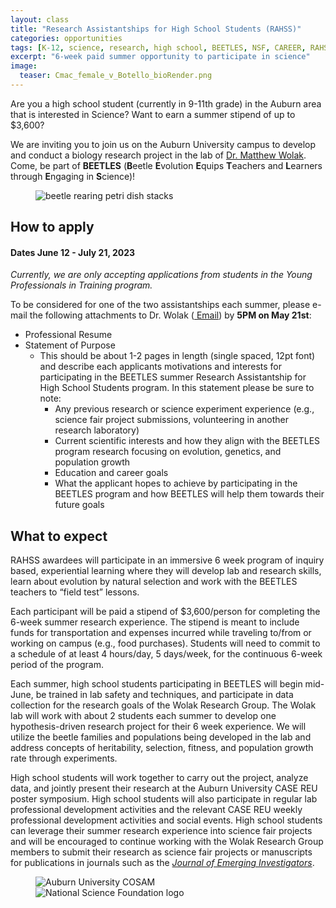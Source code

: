 ```yaml
---
layout: class
title: "Research Assistantships for High School Students (RAHSS)"
categories: opportunities
tags: [K-12, science, research, high school, BEETLES, NSF, CAREER, RAHSS]
excerpt: "6-week paid summer opportunity to participate in science"
image:
  teaser: Cmac_female_v_Botello_bioRender.png
---
```


Are you a high school student (currently in 9-11th grade) in the Auburn area that is interested in Science? Want to earn a summer stipend of up to $3,600?

We are inviting you to join us on the Auburn University campus to develop and conduct a biology research project in the lab of [Dr. Matthew Wolak](https://www.auburn.edu/cosam/departments/biology/biology-faculty/wolak/index.htm). Come, be part of __BEETLES__ (**B**eetle **E**volution **E**quips **T**eachers and **L**earners through **E**ngaging in **S**cience)!

<figure class="third">
  <img
    src="{% picture direct beetlePetriDishFocus_2018Oct.jpg %}"
    alt="beetle rearing petri dish stacks">
</figure>

## How to apply

#### Dates June 12 - July 21, 2023
_Currently, we are only accepting applications from students in the Young Professionals in Training program._

To be considered for one of the two assistantships each summer, please e-mail the following attachments to Dr. Wolak (<a href="mailto:mew0099@auburn.edu" class="member-social" target="_blank"><i class="fa fa-fw fa-envelope-square"></i> Email</a>) by __5PM on May 21st__:

  - Professional Resume
  - Statement of Purpose
    - This should be about 1-2 pages in length (single spaced, 12pt font) and describe each applicants motivations and interests for participating in the BEETLES summer Research Assistantship for High School Students program. In this statement please be sure to note:
        - Any previous research or science experiment experience (e.g., science fair project submissions, volunteering in another research laboratory)
        - Current scientific interests and how they align with the BEETLES program research focusing on evolution, genetics, and population growth
        - Education and career goals
        - What the applicant hopes to achieve by participating in the BEETLES program and how BEETLES will help them towards their future goals 


## What to expect

RAHSS awardees will participate in an immersive 6 week program of inquiry based, experiential learning where they will develop lab and research skills, learn about evolution by natural selection and work with the BEETLES teachers to “field test” lessons.

Each participant will be paid a stipend of $3,600/person for completing the 6-week summer research experience. The stipend is meant to include funds for transportation and expenses incurred while traveling to/from or working on campus (e.g., food purchases). Students will need to commit to a schedule of at least 4 hours/day, 5 days/week, for the continuous 6-week period of the program.
	
Each summer, high school students participating in BEETLES will begin mid-June, be trained in lab safety and techniques, and participate in data collection for the research goals of the Wolak Research Group. The Wolak lab will work with about 2 students each summer to develop one hypothesis-driven research project for their 6 week experience. We will utilize the beetle families and populations being developed in the lab and address concepts of heritability, selection, fitness, and population growth rate through experiments.

High school students will work together to carry out the project, analyze data, and jointly present their research at the Auburn University CASE REU poster symposium. High school students will also participate in regular lab professional development activities and the relevant CASE REU weekly professional development activities and social events. High school students can leverage their summer research experience into science fair projects and will be encouraged to continue working with the Wolak Research Group members to submit their research as science fair projects or manuscripts for publications in journals such as the [_Journal of Emerging Investigators_](https://emerginginvestigators.org/).
	

<figure class="third">
  <img
    src="{% picture direct au_cosam_v.png %}"
    alt="Auburn University COSAM">
  <img
    src="{% picture direct nsf-logo.png %}"
    alt="National Science Foundation logo">
<!-- TODO: 3rd picture = Wolak Research Group/BEETLES symbol/graphic -->    
</figure>

